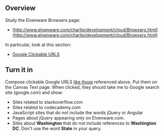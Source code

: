 ## Overview

Study the Elvenware Browsers page:

- [http://www.elvenware.com/charlie/development/cloud/Browsers.html](http://www.elvenware.com/charlie/development/cloud/Browsers.html)

In particular, look at this section:

- [Google Clickable URLS][clickable]

## Turn it in

Compose clickable Google URLS [like those][clickable] referenced above. Put them on the Canvas Text page. When clicked, they should take me to Google search site (google.com) and show:

- Sites related to stackoverflow.com
- Sites related to codecademy.com
- JavaScript sites that do not include the words jQuery or Angular
- Pages about jQuery appearing only on Elvenware.com.
- Sites about **Washington** that do not include references to **Washington DC**. Don't use the word **State** in your query.

[clickable]:http://www.elvenware.com/charlie/development/cloud/Browsers.html#compose-a-google-url
